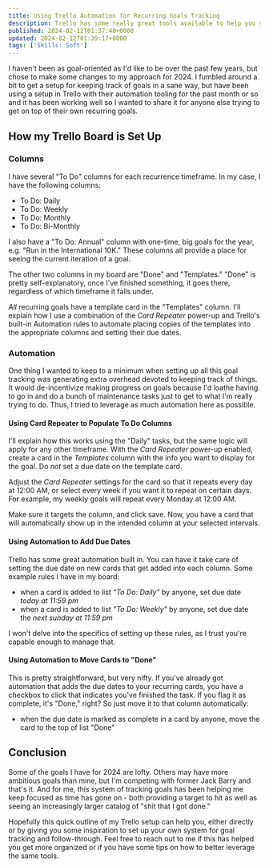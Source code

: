```yaml
---
title: Using Trello Automation for Recurring Goals Tracking
description: Trello has some really great tools available to help you stay on target for your personal and professional goals, especially if you've already broken down your goals into recurring, actionable tasks that you can take to get closer to your objectives.
published: 2024-02-12T01:37:40+0000
updated: 2024-02-12T01:39:17+0000
tags: ['Skills: Soft']
---
```


I haven't been as goal-oriented as I'd like to be over the past few years, but chose
to make some changes to my approach for 2024. I fumbled around a bit to get a setup
for keeping track of goals in a sane way, but have been using a setup in Trello with
their automation tooling for the past month or so and it has been working well so
I wanted to share it for anyone else trying to get on top of their own recurring
goals.

## How my Trello Board is Set Up

### Columns

I have several "To Do" columns for each recurrence timeframe. In my case, I have
the following columns:

- To Do: Daily
- To Do: Weekly
- To Do: Monthly
- To Do: Bi-Monthly

I also have a "To Do: Annual" column with one-time, big goals for the year, e.g.
"Run in the International 10K." These columns all provide a place for seeing the
current iteration of a goal.

The other two columns in my board are "Done" and "Templates." "Done" is pretty self-explanatory,
once I've finished something, it goes there, regardless of which timeframe it falls
under.

_All_ recurring goals have a template card in the "Templates" column. I'll explain
how I use a combination of the _Card Repeater_ power-up and Trello's built-in Automation
rules to automate placing copies of the templates into the appropriate columns and
setting their due dates.

### Automation

One thing I wanted to keep to a minimum when setting up all this goal tracking was
generating extra overhead devoted to keeping track of things. It would de-incentivize
making progress on goals because I'd loathe having to go in and do a bunch of maintenance
tasks just to get to what I'm really trying to do. Thus, I tried to leverage as much
automation here as possible.

#### Using Card Repeater to Populate To Do Columns

I'll explain how this works using the "Daily" tasks, but the same logic will apply
for any other timeframe. With the _Card Repeater_ power-up enabled, create a card
in the _Templates_ column with the info you want to display for the goal. Do _not_
set a due date on the template card.

Adjust the _Card Repeater_ settings for the card so that it repeats every day at
12:00 AM, or select every week if you want it to repeat on certain days. For example,
my weekly goals will repeat every Monday at 12:00 AM.

Make sure it targets the column, and click save. Now, you have a card that will automatically
show up in the intended column at your selected intervals.

#### Using Automation to Add Due Dates

Trello has some great automation built in. You can have it take care of setting the
due date on new cards that get added into each column. Some example rules I have
in my board:

- when a card is added to list _"To Do: Daily"_ by anyone, set due date _today at
  11:59 pm_
- when a card is added to list _"To Do: Weekly"_ by anyone, set due date the _next
  sunday at 11:59 pm_

I won't delve into the specifics of setting up these rules, as I trust you're capable
enough to manage that.

#### Using Automation to Move Cards to "Done"

This is pretty straightforward, but very nifty. If you've already got automation
that adds the due dates to your recurring cards, you have a checkbox to click that
indicates you've finished the task. If you flag it as complete, it's "Done," right?
So just move it to that column automatically:

- when the due date is marked as complete in a card by anyone, move the card to the top of list "Done"

## Conclusion

Some of the goals I have for 2024 are lofty. Others may have more ambitious goals
than mine, but I'm competing with former Jack Barry and that's it. And for me, this
system of tracking goals has been helping me keep focused as time has gone on - both
providing a target to hit as well as seeing an increasingly larger catalog of "shit
that I got done."

Hopefully this quick outline of my Trello setup can help you, either directly or
by giving you some inspiration to set up your own system for goal tracking and follow-through.
Feel free to reach out to me if this has helped you get more organized or if you
have some tips on how to better leverage the same tools.
